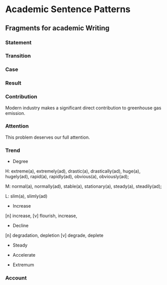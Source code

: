 # Academic Sentence Patterns 

## Fragments for academic Writing

### Statement

### Transition

### Case

### Result

### Contribution

Modern industry makes a significant direct contribution to greenhouse gas emission.

### Attention

This problem deserves our full attention.

### Trend

* Degree
  
H: extreme(a), extremely(ad), drastic(a), drastically(ad), huge(a), hugely(ad), rapid(a), rapidly(ad), obvious(a), obviously(ad);

M: normal(a), normally(ad), stable(a), stationary(a), steady(a), steadily(ad);

L: slim(a), slimly(ad)

* Increase

[n] increase,
[v] flourish, increase,

* Decline

[n] degradation, depletion
[v] degrade, deplete

* Steady

* Accelerate

* Extremum

### Account



